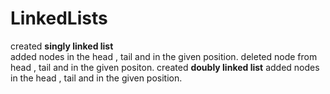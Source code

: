 # LinkedLists
created <b>singly linked list</b>
<br>
added nodes in the head , tail and in the given position.
deleted node from head , tail and in the given positon.
created <b>doubly linked list</b>
added nodes in the head , tail and in the given position.